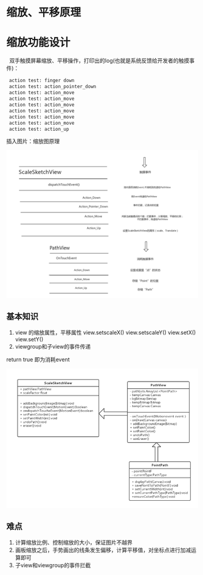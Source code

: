 # 缩放、平移原理


# 缩放功能设计


   双手触摸屏幕缩放、平移操作，打印出的log(也就是系统反馈给开发者的触摸事件)：
   
     action test: finger down
     action test: action_pointer_down
     action test: action_move
     action test: action_move
     action test: action_move
     action test: action_move
     action test: action_move
     action test: action_move
     action test: action_up
    
    
插入图片：缩放图原理
   
  
   ![]( https://github.com/ShaunSheep/ScaleSketchPadDemo/blob/master/docs/scaledoc.png)
   
## 基本知识

1. view 的缩放属性，平移属性 
   view.setscaleX()
   view.setscaleY()
   view.setX()
   view.setY()
2. viewgroup和子view的事件传递

return true 即为消耗event

![]( https://github.com/ShaunSheep/ScaleSketchPadDemo/blob/master/docs/sacleuml.png)
    
## 难点

1.  计算缩放比例、控制缩放的大小，保证图片不越界
2.  画板缩放之后，手势画出的线条发生偏移，计算平移值，对坐标点进行加减运算即可
3.  子view和viewgroup的事件拦截
